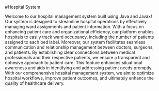 #Hospital System


Welcome to our hospital management system built using Java and Javax! Our system is designed to streamline hospital operations by effectively managing ward assignments and patient information. With a focus on enhancing patient care and organizational efficiency, our platform enables hospitals to easily track ward occupancy, including the number of patients assigned to each bed label.
Moreover, our system facilitates seamless communication and relationship management between doctors, surgeons, and patients. By establishing clear connections between medical professionals and their respective patients, we ensure a transparent and cohesive approach to patient care. This feature enhances situational awareness and aids in identifying and addressing patient needs promptly.
With our comprehensive hospital management system, we aim to optimize hospital workflows, improve patient outcomes, and ultimately enhance the quality of healthcare delivery.
